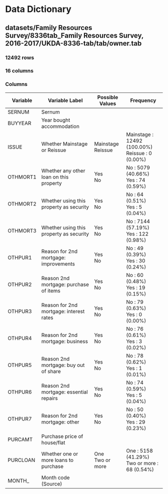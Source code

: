 # Data Dictionary

## datasets/Family Resources Survey/8336tab_Family Resources Survey, 2016-2017/UKDA-8336-tab/tab/owner.tab

### 12492 rows

### 16 columns

### Columns

| Variable | Variable Label | Possible Values | Frequency |
| --- | --- | --- | --- |
| SERNUM | Sernum |  |  |
| BUYYEAR | Year bought accommodation |  |  |
| ISSUE | Whether Mainstage or Reissue | Mainstage <br/>Reissue  | Mainstage : 12492 (100.00%)<br/>Reissue : 0 (0.00%) |
| OTHMORT1 | Whether any other loan on this property | Yes <br/>No  | No : 5079 (40.66%)<br/>Yes : 74 (0.59%) |
| OTHMORT2 | Whether using this property as security | Yes <br/>No  | No : 64 (0.51%)<br/>Yes : 5 (0.04%) |
| OTHMORT3 | Whether using this property as security | Yes <br/>No  | No : 7144 (57.19%)<br/>Yes : 122 (0.98%) |
| OTHPUR1 | Reason for 2nd mortgage: improvements | Yes <br/>No  | No : 49 (0.39%)<br/>Yes : 30 (0.24%) |
| OTHPUR2 | Reason 2nd mortgage: purchase of items | Yes <br/>No  | No : 60 (0.48%)<br/>Yes : 19 (0.15%) |
| OTHPUR3 | Reason for 2nd mortgage: interest rates | Yes <br/>No  | No : 79 (0.63%)<br/>Yes : 0 (0.00%) |
| OTHPUR4 | Reason for 2nd mortgage: business | Yes <br/>No  | No : 76 (0.61%)<br/>Yes : 3 (0.02%) |
| OTHPUR5 | Reason 2nd mortgage: buy out of share | Yes <br/>No  | No : 78 (0.62%)<br/>Yes : 1 (0.01%) |
| OTHPUR6 | Reason 2nd mortgage: essential repairs | Yes <br/>No  | No : 74 (0.59%)<br/>Yes : 5 (0.04%) |
| OTHPUR7 | Reason for 2nd mortgage: other | Yes <br/>No  | No : 50 (0.40%)<br/>Yes : 29 (0.23%) |
| PURCAMT | Purchase price of house/flat |  |  |
| PURCLOAN | Whether one or more loans to purchase | One <br/>Two or more  | One : 5158 (41.29%)<br/>Two or more : 68 (0.54%) |
| MONTH_ | Month code (Source) |  |  |
